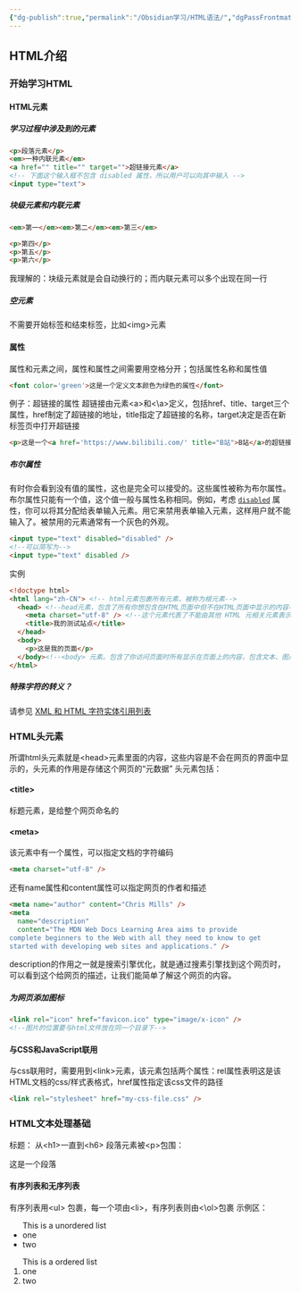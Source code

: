 ```yaml
---
{"dg-publish":true,"permalink":"/Obsidian学习/HTML语法/","dgPassFrontmatter":true}
---
```


## HTML介绍

### 开始学习HTML

#### HTML元素

##### 学习过程中涉及到的元素

```html
<p>段落元素</p>
<em>一种内联元素</em>
<a href="" title="" target="">超链接元素</a>
<!-- 下面这个输入框不包含 disabled 属性，所以用户可以向其中输入 -->
<input type="text">
```

##### 块级元素和内联元素

```html
<em>第一</em><em>第二</em><em>第三</em>

<p>第四</p>
<p>第五</p>
<p>第六</p>
```

我理解的：块级元素就是会自动换行的；而内联元素可以多个出现在同一行

##### 空元素
不需要开始标签和结束标签，比如\<img>元素

#### 属性
属性和元素之间，属性和属性之间需要用空格分开；包括属性名称和属性值

```html
<font color='green'>这是一个定义文本颜色为绿色的属性</font>
```

例子：超链接的属性
超链接由元素\<a>和<\\a>定义，包括href、title、target三个属性，href制定了超链接的地址，title指定了超链接的名称，target决定是否在新标签页中打开超链接
```html
<p>这是一个<a href='https://www.bilibili.com/' title="B站">B站</a>的超链接</p>
```

##### 布尔属性
有时你会看到没有值的属性，这也是完全可以接受的。这些属性被称为布尔属性。布尔属性只能有一个值，这个值一般与属性名称相同。例如，考虑 [`disabled`](https://developer.mozilla.org/zh-CN/docs/Web/HTML/Element/input#disabled) 属性，你可以将其分配给表单输入元素。用它来禁用表单输入元素，这样用户就不能输入了。被禁用的元素通常有一个灰色的外观。

```html
<input type="text" disabled="disabled" />
<!--可以简写为-->
<input type="text" disabled />
```

实例

```html
<!doctype html>
<html lang="zh-CN"> <!-- html元素包裹所有元素，被称为根元素-->
  <head> <!--head元素，包含了所有你想包含在HTML页面中但不在HTML页面中显示的内容-->
    <meta charset="utf-8" /> <!--这个元素代表了不能由其他 HTML 元相关元素表示的元数据，比如 <base>、<link>、<script>、<style> 或 <title>-->
    <title>我的测试站点</title>
  </head>
  <body>
    <p>这是我的页面</p>
  </body><!--<body> 元素。包含了你访问页面时所有显示在页面上的内容，包含文本、图片、视频、游戏、可播放音频轨道等等-->
</html>

```

##### 特殊字符的转义？
请参见 [XML 和 HTML 字符实体引用列表](https://zh.wikipedia.org/wiki/XML%E4%B8%8EHTML%E5%AD%97%E7%AC%A6%E5%AE%9E%E4%BD%93%E5%BC%95%E7%94%A8%E5%88%97%E8%A1%A8)

### HTML头元素
所谓html头元素就是\<head>元素里面的内容，这些内容是不会在网页的界面中显示的，头元素的作用是存储这个网页的“元数据”
头元素包括：

#### \<title>
标题元素，是给整个网页命名的

#### \<meta>
该元素中有一个属性，可以指定文档的字符编码

```html
<meta charset="utf-8" />
```

还有name属性和content属性可以指定网页的作者和描述

```html
<meta name="author" content="Chris Mills" />
<meta
  name="description"
  content="The MDN Web Docs Learning Area aims to provide
complete beginners to the Web with all they need to know to get
started with developing web sites and applications." />

```
description的作用之一就是搜索引擎优化，就是通过搜素引擎找到这个网页时，可以看到这个给网页的描述，让我们能简单了解这个网页的内容。

##### 为网页添加图标

```html
<link rel="icon" href="favicon.ico" type="image/x-icon" />
<!--图片的位置要与html文件放在同一个目录下-->
```

#### 与CSS和JavaScript联用
与css联用时，需要用到\<link>元素，该元素包括两个属性：rel属性表明这是该HTML文档的css/样式表格式，href属性指定该css文件的路径

```html
<link rel="stylesheet" href="my-css-file.css" />
```

### HTML文本处理基础
标题：
从\<h1>一直到\<h6>
段落元素被\<p>包围：
<p>这是一个段落</p>

#### 有序列表和无序列表
有序列表用\<ul> 包裹，每一个项由\<li>，有序列表则由<\ol>包裹
示例区：

<ul>This is a unordered list
<li>one</li>
<li>two</li>
</ul>
<ol>This is a ordered list
<li>one</li>
<li>two</li>
</ol>

